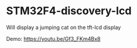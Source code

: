 # STM32F4-discovery-lcd
Will display a jumping cat on the tft-lcd display

Demo: https://youtu.be/Gf3_FKm4Bx8
